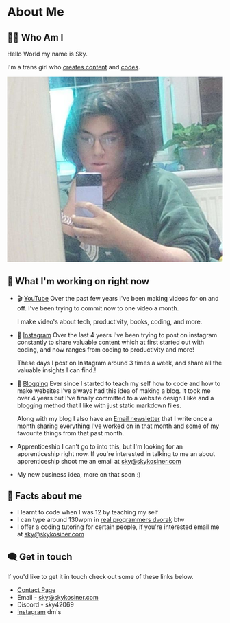 # About Me
## 👩‍💼 Who Am I
Hello World my name is Sky.

I'm a trans girl who [creates content](/links.html) and [codes](https://github.com/skykosiner).

![Picture of me](/static/images/me-cropped.jpg)

## 📝 What I'm working on right now
* 🎬 [YouTube](https://youtube.com/@SkyKosiner)
	Over the past few years I've been making videos for on and off. I've been
	trying to commit now to one video a month.

	I make video's about tech, productivity, books, coding, and more.

* 📸 [Instagram](https://twitter.com/KosinerSky)
	Over the last 4 years I've been trying to post on instagram constantly to
	share valuable content which at first started out with coding, and now
	ranges from coding to productivity and more!

	These days I post on Instagram around 3 times a week, and share all the
	valuable insights I can find.!

* 📝 [Blogging](/blog-page.html)
	Ever since I started to teach my self how to code and how to make websites
	I’ve always had this idea of making a blog. It took me over 4 years but I’ve
	finally committed to a website design I like and a blogging method that I
	like with just static markdown files.

	Along with my blog I also have an [Email
	newsletter](https://skykosiner.substack.com/?r=8b9un&utm_campaign=pub-share-checklist)
	that I write once a month sharing everything I've worked on in that month
	and some of my favourite things from that past month.

* Apprenticeship
I can't go to into this, but I'm looking for an apprenticeship right now.
If you're interested in talking to me an about apprenticeship shoot me an
email at [sky@skykosiner.com](mailto:sky@skykosiner.com)

* My new business idea, more on that soon :)

## 💬 Facts about me
* I learnt to code when I was 12 by teaching my self
* I can type around 130wpm in [real programmers dvorak](https://github.com/theprimeagen/keyboards) btw
* I offer a coding tutoring for certain people, if you're interested email me at [sky@skykosiner.com](mailto:sky@skykosiner.com)

## 🗨️ Get in touch
If you'd like to get it in touch check out some of these links below.
* [Contact Page](/links.html)
* Email - [sky@skykosiner.com](mailto:sky@skykosiner.com)
* Discord - sky42069
* [Instagram](https://instagram.com/kosiner.codes) dm's
